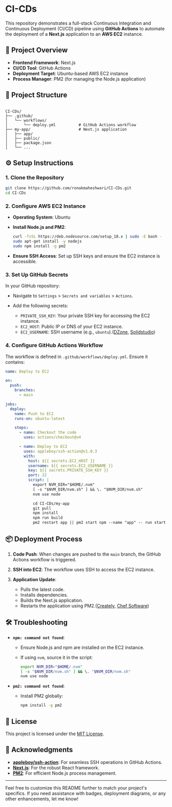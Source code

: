 # CI-CDs

This repository demonstrates a full-stack Continuous Integration and Continuous Deployment (CI/CD) pipeline using **GitHub Actions** to automate the deployment of a **Next.js** application to an **AWS EC2** instance.

## 🚀 Project Overview

* **Frontend Framework**: Next.js
* **CI/CD Tool**: GitHub Actions
* **Deployment Target**: Ubuntu-based AWS EC2 instance
* **Process Manager**: PM2 (for managing the Node.js application)

## 📂 Project Structure

```

CI-CDs/
├── .github/
│   └── workflows/
│       └── deploy.yml          # GitHub Actions workflow
├── my-app/                     # Next.js application
│   ├── app/
│   ├── public/
│   ├── package.json
│   └── ...
```



## ⚙️ Setup Instructions

### 1. Clone the Repository

```bash
git clone https://github.com/ronakmaheshwari/CI-CDs.git
cd CI-CDs
```



### 2. Configure AWS EC2 Instance

* **Operating System**: Ubuntu
* **Install Node.js and PM2**:

  ```bash
  curl -fsSL https://deb.nodesource.com/setup_18.x | sudo -E bash -
  sudo apt-get install -y nodejs
  sudo npm install -g pm2
  ```



* **Ensure SSH Access**: Set up SSH keys and ensure the EC2 instance is accessible.

### 3. Set Up GitHub Secrets

In your GitHub repository:

* Navigate to `Settings` > `Secrets and variables` > `Actions`.
* Add the following secrets:

  * `PRIVATE_SSH_KEY`: Your private SSH key for accessing the EC2 instance.
  * `EC2_HOST`: Public IP or DNS of your EC2 instance.
  * `EC2_USERNAME`: SSH username (e.g., `ubuntu`).([DZone][1], [Solidstudio][2])

### 4. Configure GitHub Actions Workflow

The workflow is defined in `.github/workflows/deploy.yml`. Ensure it contains:

```yaml
name: Deploy to EC2

on:
  push:
    branches:
      - main

jobs:
  deploy:
    name: Push to EC2
    runs-on: ubuntu-latest

    steps:
      - name: Checkout the code
        uses: actions/checkout@v4

      - name: Deploy to EC2
        uses: appleboy/ssh-action@v1.0.3
        with:
          host: ${{ secrets.EC2_HOST }}
          username: ${{ secrets.EC2_USERNAME }}
          key: ${{ secrets.PRIVATE_SSH_KEY }}
          port: 22
          script: |
            export NVM_DIR="$HOME/.nvm"
            [ -s "$NVM_DIR/nvm.sh" ] && \. "$NVM_DIR/nvm.sh"
            nvm use node

            cd CI-CDs/my-app
            git pull
            npm install
            npm run build
            pm2 restart app || pm2 start npm --name "app" -- run start
```



## 📦 Deployment Process

1. **Code Push**: When changes are pushed to the `main` branch, the GitHub Actions workflow is triggered.
2. **SSH into EC2**: The workflow uses SSH to access the EC2 instance.
3. **Application Update**:

   * Pulls the latest code.
   * Installs dependencies.
   * Builds the Next.js application.
   * Restarts the application using PM2.([Creately][3], [Chef Software][4])

## 🛠️ Troubleshooting

* **`npm: command not found`**:

  * Ensure Node.js and npm are installed on the EC2 instance.
  * If using `nvm`, source it in the script:

    ```bash
    export NVM_DIR="$HOME/.nvm"
    [ -s "$NVM_DIR/nvm.sh" ] && \. "$NVM_DIR/nvm.sh"
    nvm use node
    ```
* **`pm2: command not found`**:

  * Install PM2 globally:

    ```bash
    npm install -g pm2
    ```

## 📄 License

This project is licensed under the [MIT License](LICENSE).

## 🙌 Acknowledgments

* **[appleboy/ssh-action](https://github.com/appleboy/ssh-action)**: For seamless SSH operations in GitHub Actions.
* **[Next.js](https://nextjs.org/)**: For the robust React framework.
* **[PM2](https://pm2.keymetrics.io/)**: For efficient Node.js process management.

---

Feel free to customize this README further to match your project's specifics. If you need assistance with badges, deployment diagrams, or any other enhancements, let me know!

[1]: https://dzone.com/articles/automate-your-development-workflow-with-github-act-1?utm_source=chatgpt.com "Development Workflow With Github Actions"
[2]: https://solidstudio.io/blog/ci-cd-pipelines?utm_source=chatgpt.com "CI/CD pipelines | Solidstudio"
[3]: https://creately.com/diagram/example/c5JMedWsSpq/cicd-pipeline-example?utm_source=chatgpt.com "CI/CD Pipeline Example | Creately"
[4]: https://www.chef.io/blog/gitops-approach-to-continuous-security-to-harden-your-ci-cd-pipeline?utm_source=chatgpt.com "GitOps Approach to Continuous Security ..."
